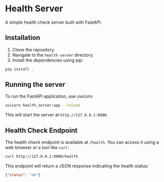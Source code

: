 # Health Server

A simple health check server built with FastAPI.

## Installation

1. Clone the repository.
2. Navigate to the `health-server` directory.
3. Install the dependencies using pip:

```bash
pip install .
```

## Running the server

To run the FastAPI application, use uvicorn:

```bash
uvicorn health_server:app --reload
```

This will start the server at `http://127.0.0.1:8000`.

## Health Check Endpoint

The health check endpoint is available at `/health`. You can access it using a web browser or a tool like `curl`:

```bash
curl http://127.0.0.1:8000/health
```

This endpoint will return a JSON response indicating the health status:

```json
{"status": "ok"}